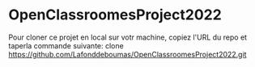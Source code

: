 # OpenClassroomesProject2022
Pour cloner ce projet en local sur votr machine, copiez l'URL du repo et taperla commande suivante:
clone https://github.com/Lafonddeboumas/OpenClassroomesProject2022.git
